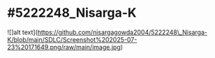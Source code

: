 # \#5222248\_Nisarga-K

!\[]alt text](https://github.com/nisargagowda2004/5222248\_Nisarga-K/blob/main/SDLC/Screenshot%202025-07-23%20171649.png/raw/main/image.jpg)



